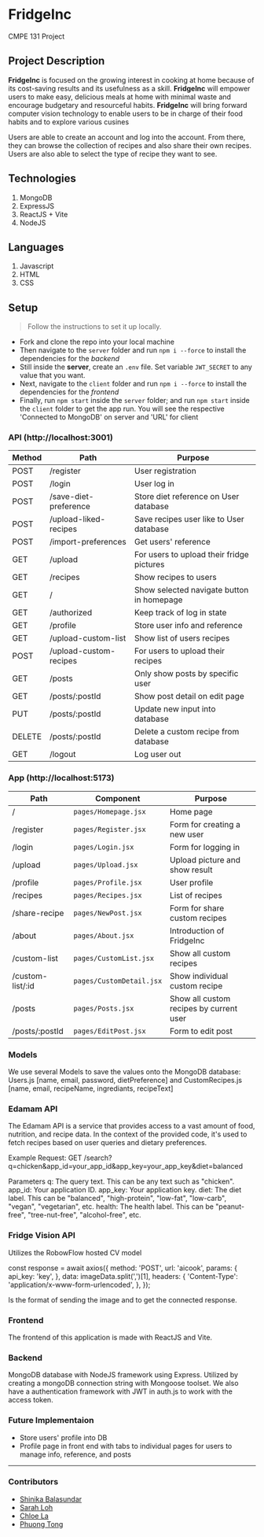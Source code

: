 # FridgeInc
CMPE 131 Project

## Project Description
**FridgeInc** is focused on the growing interest in cooking at home because of its cost-saving results and its usefulness as a skill.
**FridgeInc** will empower users to make easy, delicious meals at home with minimal waste and encourage budgetary and resourceful habits.
**FridgeInc** will bring forward computer vision technology to enable users to be in charge of their food habits and to explore various cusines

Users are able to create an account and log into the account. From there, they can browse the collection of recipes and also share their own recipes. Users are also able to select the type of recipe they want to see. 

## Technologies 
1. MongoDB
2. ExpressJS
3. ReactJS + Vite
4. NodeJS

## Languages
1. Javascript
2. HTML
3. CSS

## Setup 
> Follow the instructions to set it up locally.
* Fork and clone the repo into your local machine
* Then navigate to the `server` folder and run `npm i --force` to install the dependencies for the _backend_
* Still inside the __server__, create an `.env` file. Set variable ```JWT_SECRET``` to any value that you want.
* Next, navigate to the `client` folder and run `npm i --force` to install the dependencies for the _frontend_
* Finally, run `npm start` inside the `server` folder; and run `npm start` inside the `client` folder to get the app run. You will see the respective 'Connected to MongoDB' on server and 'URL' for client

### API (http://localhost:3001)
| Method | Path                          | Purpose                                   |
| ------ | ----------------------------- | ------------------------------------------|
| POST   | /register                     | User registration                         |
| POST   | /login                        | User log in                               |
| POST   | /save-diet-preference         | Store diet reference on User database     |
| POST   | /upload-liked-recipes         | Save recipes user like to User database   |
| POST   | /import-preferences           | Get users' reference                      |
| GET    | /upload                       | For users to upload their fridge pictures |
| GET    | /recipes                      | Show recipes to users                     |
| GET    | /                             | Show selected navigate button in homepage |
| GET    | /authorized                   | Keep track of log in state                |
| GET    | /profile                      | Store user info and reference             |
| GET    | /upload-custom-list           | Show list of users recipes                |
| POST   | /upload-custom-recipes        | For users to upload their recipes         |
| GET    | /posts                        | Only show posts by specific user          |
| GET    | /posts/:postId                | Show post detail on edit page             |
| PUT    | /posts/:postId                | Update new input into database            |
| DELETE | /posts/:postId                | Delete a custom recipe from database      |
| GET    | /logout                       | Log user out                              |

### App (http://localhost:5173)
| Path                               | Component                | Purpose                                          |
| -----------------------------------| ------------------------ | ------------------------------------------------ |
| /                                  | `pages/Homepage.jsx`     | Home page                                        |
| /register                          | `pages/Register.jsx`     | Form for creating a new user                     |
| /login                             | `pages/Login.jsx`        | Form for logging in                              |
| /upload                            | `pages/Upload.jsx`       | Upload picture and show result                   |
| /profile                           | `pages/Profile.jsx`      | User profile                                     |
| /recipes                           | `pages/Recipes.jsx`      | List of recipes                                  |
| /share-recipe                      | `pages/NewPost.jsx`      | Form for share custom recipes                    |
| /about                             | `pages/About.jsx`        | Introduction of FridgeInc                        |
| /custom-list                       | `pages/CustomList.jsx`   | Show all custom recipes                          |
| /custom-list/:id                   | `pages/CustomDetail.jsx` | Show individual custom recipe                    |
| /posts                             | `pages/Posts.jsx`        | Show all custom recipes by current user          |
| /posts/:postId                     | `pages/EditPost.jsx`     | Form to edit post                                |

### Models 

We use several Models to save the values onto the MongoDB database: Users.js [name, email, password, dietPreference] and CustomRecipes.js [name, email, recipeName, ingrediants, recipeText]

### Edamam API 

The Edamam API is a service that provides access to a vast amount of food, nutrition, and recipe data. In the context of the provided code, it's used to fetch recipes based on user queries and dietary preferences.

Example Request: GET /search?q=chicken&app_id=your_app_id&app_key=your_app_key&diet=balanced

Parameters
q: The query text. This can be any text such as "chicken".
app_id: Your application ID.
app_key: Your application key.
diet: The diet label. This can be "balanced", "high-protein", "low-fat", "low-carb", "vegan", "vegetarian", etc.
health: The health label. This can be "peanut-free", "tree-nut-free", "alcohol-free", etc.

### Fridge Vision API 

Utilizes the RobowFlow hosted CV model

const response = await axios({
          method: 'POST',
          url: 'aicook',
          params: {
            api_key: 'key',
          },
          data: imageData.split(',')[1],
          headers: {
            'Content-Type': 'application/x-www-form-urlencoded',
          },
        });

Is the format of sending the image and to get the connected response. 

### Frontend

The frontend of this application is made with ReactJS and Vite. 

### Backend

MongoDB database with NodeJS framework using Express. Utilized by creating a mongoDB connection string with Mongoose toolset. We also have a authentication framework with JWT in auth.js to work with the access token. 

### Future Implementaion
* Store users' profile into DB
* Profile page in front end with tabs to individual pages for users to manage info, reference, and posts
___

### Contributors

* [Shinika Balasundar](https://github.com/shibcreate) 
* [Sarah Loh](https://github.com/ritsukye) 
* [Chloe La](https://github.com/chloela1688) 
* [Phuong Tong](https://github.com/YPhuong15) 
